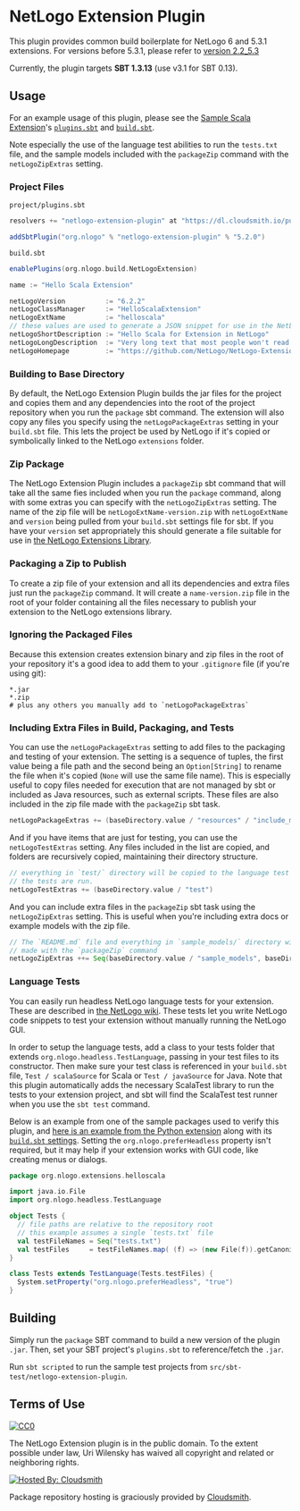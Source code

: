 # NetLogo Extension Plugin

This plugin provides common build boilerplate for NetLogo 6 and 5.3.1 extensions. For versions before 5.3.1, please refer to [version 2.2_5.3](https://github.com/NetLogo/NetLogo-Extension-Plugin/tree/v2.2_5.3-M1)

Currently, the plugin targets **SBT 1.3.13** (use v3.1 for SBT 0.13).

## Usage

For an example usage of this plugin, please see the [Sample Scala Extension](https://github.com/NetLogo/Sample-Scala-Extension)'s [`plugins.sbt`](https://github.com/NetLogo/Sample-Scala-Extension/blob/hexy/project/plugins.sbt) and [`build.sbt`](https://github.com/NetLogo/Sample-Scala-Extension/blob/hexy/build.sbt).

Note especially the use of the language test abilities to run the `tests.txt` file, and the sample models included with
the `packageZip` command with the `netLogoZipExtras` setting.

### Project Files

`project/plugins.sbt`

```scala
resolvers += "netlogo-extension-plugin" at "https://dl.cloudsmith.io/public/netlogo/netlogo-extension-plugin/maven/"

addSbtPlugin("org.nlogo" % "netlogo-extension-plugin" % "5.2.0")
```

`build.sbt`

```scala
enablePlugins(org.nlogo.build.NetLogoExtension)

name := "Hello Scala Extension"

netLogoVersion          := "6.2.2"
netLogoClassManager     := "HelloScalaExtension"
netLogoExtName          := "helloscala"
// these values are used to generate a JSON snippet for use in the NetLogo-Libraries repo when using the `packageZip` command.
netLogoShortDescription := "Hello Scala for Extension in NetLogo"
netLogoLongDescription  := "Very long text that most people won't read."
netLogoHomepage         := "https://github.com/NetLogo/NetLogo-Extension-Plugin"
```

### Building to Base Directory

By default, the NetLogo Extension Plugin builds the jar files for the project and
copies them and any dependencies into the root of the project repository when you
run the `package` sbt command.  The extension will also copy any files you specify
using the `netLogoPackageExtras` setting in your `build.sbt` file.  This lets the
project be used by NetLogo if it's  copied or symbolically linked to the NetLogo
`extensions` folder.

### Zip Package

The NetLogo Extension Plugin includes a `packageZip` sbt command that will take all the
same fies included when you run the `package` command, along with some extras you can
specify with the `netLogoZipExtras` setting.  The name of the zip file will be
`netLogoExtName-version.zip` with `netLogoExtName` and `version` being pulled from your
`build.sbt` settings file for sbt.  If you have your `version` set appropriately this
should generate a file suitable for use in
[the NetLogo Extensions Library](https://github.com/NetLogo/NetLogo-Libraries).

### Packaging a Zip to Publish

To create a zip file of your extension and all its dependencies and extra files just
run the `packageZip` command.  It will create a `name-version.zip` file in the root of
your folder containing all the files necessary to publish your extension to the NetLogo
extensions library.

### Ignoring the Packaged Files

Because this extension creates extension binary and zip files in the root of your repository
it's a good idea to add them to your `.gitignore` file (if you're using git):

```
*.jar
*.zip
# plus any others you manually add to `netLogoPackageExtras`
```

### Including Extra Files in Build, Packaging, and Tests

You can use the `netLogoPackageExtras` setting to add files to the packaging and testing of your
extension.  The setting is a sequence of tuples, the first value being a file path and the second
being an `Option[String]` to rename the file when it's copied (`None` will use the same file name).
This is especially useful to copy files needed for execution that are not managed by sbt or included
as Java resources, such as external scripts.  These files are also included in the zip file made
with the `packageZip` sbt task.

```scala
netLogoPackageExtras += (baseDirectory.value / "resources" / "include_me_1.txt", None)
```

And if you have items that are just for testing, you can use the `netLogoTestExtras` setting.  Any files
included in the list are copied, and folders are recursively copied, maintaining their directory structure.

```scala
// everything in `test/` directory will be copied to the language test directory when
// the tests are run.
netLogoTestExtras += (baseDirectory.value / "test")
```

And you can include extra files in the `packageZip` sbt task using the `netLogoZipExtras` setting.  This is
useful when you're including extra docs or example models with the zip file.

```scala
// The `README.md` file and everything in `sample_models/` directory will be included in the zip file
// made with the `packageZip` command
netLogoZipExtras ++= Seq(baseDirectory.value / "sample_models", baseDirectory.value / "README.md")
```

### Language Tests

You can easily run headless NetLogo language tests for your extension.  These are described
in [the NetLogo wiki](https://github.com/NetLogo/NetLogo/wiki/Language-tests).  These tests let you write NetLogo code snippets to test your extension without manually running the NetLogo GUI.

In order to setup the language tests, add a class to your tests folder that extends `org.nlogo.headless.TestLanguage`, passing in your test files to its constructor.  Then make sure your test class is referenced in your `build.sbt` file, `Test / scalaSource` for Scala or `Test / javaSource` for Java.  Note that this plugin automatically adds the necessary ScalaTest library to run the tests to your extension project, and sbt will find the ScalaTest test runner when you use the `sbt test` command.

Below is an example from one of the sample packages used to verify this plugin, and [here is an example from the Python extension](https://github.com/NetLogo/Python-Extension/blob/master/src/test/Tests.scala) along with its [`build.sbt` settings](https://github.com/NetLogo/Python-Extension/blob/master/build.sbt).  Setting the `org.nlogo.preferHeadless` property isn't required, but it may help if your extension works with GUI code, like creating menus or dialogs.

```scala
package org.nlogo.extensions.helloscala

import java.io.File
import org.nlogo.headless.TestLanguage

object Tests {
  // file paths are relative to the repository root
  // this example assumes a single `tests.txt` file
  val testFileNames = Seq("tests.txt")
  val testFiles     = testFileNames.map( (f) => (new File(f)).getCanonicalFile )
}

class Tests extends TestLanguage(Tests.testFiles) {
  System.setProperty("org.nlogo.preferHeadless", "true")
}
```

## Building

Simply run the `package` SBT command to build a new version of the plugin `.jar`.  Then, set your SBT project's `plugins.sbt` to reference/fetch the `.jar`.

Run `sbt scripted` to run the sample test projects from `src/sbt-test/netlogo-extension-plugin`.

## Terms of Use

[![CC0](http://i.creativecommons.org/p/zero/1.0/88x31.png)](http://creativecommons.org/publicdomain/zero/1.0/)

The NetLogo Extension plugin is in the public domain.  To the extent possible under law, Uri Wilensky has waived all copyright and related or neighboring rights.

[![Hosted By: Cloudsmith](https://img.shields.io/badge/OSS%20hosting%20by-cloudsmith-blue?logo=cloudsmith&style=flat-square)](https://cloudsmith.com)

Package repository hosting is graciously provided by [Cloudsmith](https://cloudsmith.com).
